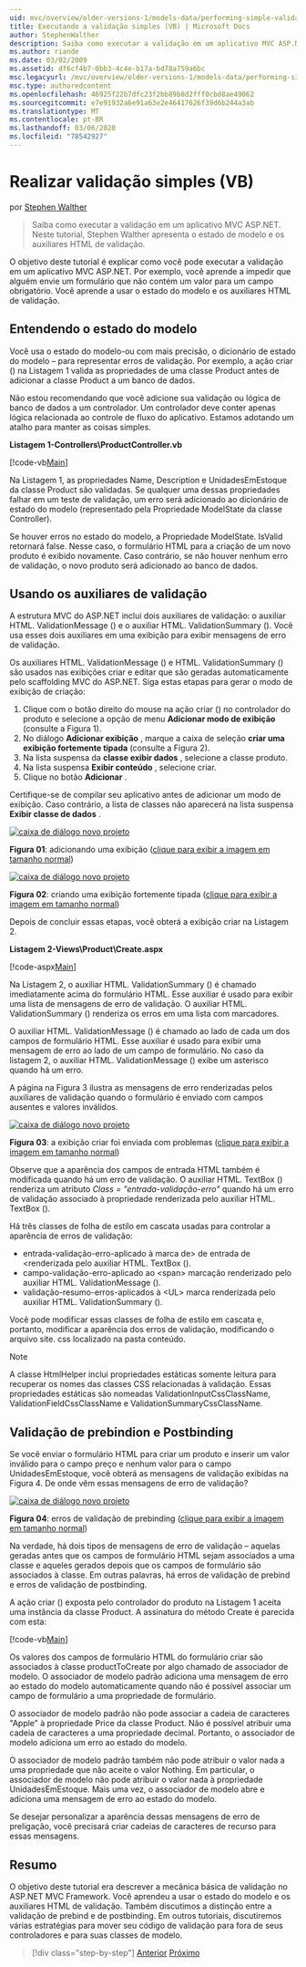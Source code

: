 ```yaml
---
uid: mvc/overview/older-versions-1/models-data/performing-simple-validation-vb
title: Executando a validação simples (VB) | Microsoft Docs
author: StephenWalther
description: Saiba como executar a validação em um aplicativo MVC ASP.NET. Neste tutorial, Stephen Walther apresenta o estado de modelo e o auxiliar HTML de validação...
ms.author: riande
ms.date: 03/02/2009
ms.assetid: df6cf4b7-0bb3-4c4e-b17a-bd78a759a6bc
msc.legacyurl: /mvc/overview/older-versions-1/models-data/performing-simple-validation-vb
msc.type: authoredcontent
ms.openlocfilehash: 46925f22b7dfc23f2bb89b8d2fff0cbd8ae49062
ms.sourcegitcommit: e7e91932a6e91a63e2e46417626f39d6b244a3ab
ms.translationtype: MT
ms.contentlocale: pt-BR
ms.lasthandoff: 03/06/2020
ms.locfileid: "78542927"
---
```

# <a name="performing-simple-validation-vb"></a>Realizar validação simples (VB)

por [Stephen Walther](https://github.com/StephenWalther)

> Saiba como executar a validação em um aplicativo MVC ASP.NET. Neste tutorial, Stephen Walther apresenta o estado de modelo e os auxiliares HTML de validação.

O objetivo deste tutorial é explicar como você pode executar a validação em um aplicativo MVC ASP.NET. Por exemplo, você aprende a impedir que alguém envie um formulário que não contém um valor para um campo obrigatório. Você aprende a usar o estado do modelo e os auxiliares HTML de validação.

## <a name="understanding-model-state"></a>Entendendo o estado do modelo

Você usa o estado do modelo-ou com mais precisão, o dicionário de estado do modelo – para representar erros de validação. Por exemplo, a ação criar () na Listagem 1 valida as propriedades de uma classe Product antes de adicionar a classe Product a um banco de dados.

Não estou recomendando que você adicione sua validação ou lógica de banco de dados a um controlador. Um controlador deve conter apenas lógica relacionada ao controle de fluxo do aplicativo. Estamos adotando um atalho para manter as coisas simples.

**Listagem 1-Controllers\ProductController.vb**

[!code-vb[Main](performing-simple-validation-vb/samples/sample1.vb)]

Na Listagem 1, as propriedades Name, Description e UnidadesEmEstoque da classe Product são validadas. Se qualquer uma dessas propriedades falhar em um teste de validação, um erro será adicionado ao dicionário de estado do modelo (representado pela Propriedade ModelState da classe Controller).

Se houver erros no estado do modelo, a Propriedade ModelState. IsValid retornará false. Nesse caso, o formulário HTML para a criação de um novo produto é exibido novamente. Caso contrário, se não houver nenhum erro de validação, o novo produto será adicionado ao banco de dados.

## <a name="using-the-validation-helpers"></a>Usando os auxiliares de validação

A estrutura MVC do ASP.NET inclui dois auxiliares de validação: o auxiliar HTML. ValidationMessage () e o auxiliar HTML. ValidationSummary (). Você usa esses dois auxiliares em uma exibição para exibir mensagens de erro de validação.

Os auxiliares HTML. ValidationMessage () e HTML. ValidationSummary () são usados nas exibições criar e editar que são geradas automaticamente pelo scaffolding MVC do ASP.NET. Siga estas etapas para gerar o modo de exibição de criação:

1. Clique com o botão direito do mouse na ação criar () no controlador do produto e selecione a opção de menu **Adicionar modo de exibição** (consulte a Figura 1).
2. No diálogo **Adicionar exibição** , marque a caixa de seleção **criar uma exibição fortemente tipada** (consulte a Figura 2).
3. Na lista suspensa da **classe exibir dados** , selecione a classe produto.
4. Na lista suspensa **Exibir conteúdo** , selecione criar.
5. Clique no botão **Adicionar** .

Certifique-se de compilar seu aplicativo antes de adicionar um modo de exibição. Caso contrário, a lista de classes não aparecerá na lista suspensa **Exibir classe de dados** .

[![caixa de diálogo novo projeto](performing-simple-validation-vb/_static/image1.jpg)](performing-simple-validation-vb/_static/image1.png)

**Figura 01**: adicionando uma exibição ([clique para exibir a imagem em tamanho normal](performing-simple-validation-vb/_static/image2.png))

[![caixa de diálogo novo projeto](performing-simple-validation-vb/_static/image2.jpg)](performing-simple-validation-vb/_static/image3.png)

**Figura 02**: criando uma exibição fortemente tipada ([clique para exibir a imagem em tamanho normal](performing-simple-validation-vb/_static/image4.png))

Depois de concluir essas etapas, você obterá a exibição criar na Listagem 2.

**Listagem 2-Views\Product\Create.aspx**

[!code-aspx[Main](performing-simple-validation-vb/samples/sample2.aspx)]

Na Listagem 2, o auxiliar HTML. ValidationSummary () é chamado imediatamente acima do formulário HTML. Esse auxiliar é usado para exibir uma lista de mensagens de erro de validação. O auxiliar HTML. ValidationSummary () renderiza os erros em uma lista com marcadores.

O auxiliar HTML. ValidationMessage () é chamado ao lado de cada um dos campos de formulário HTML. Esse auxiliar é usado para exibir uma mensagem de erro ao lado de um campo de formulário. No caso da listagem 2, o auxiliar HTML. ValidationMessage () exibe um asterisco quando há um erro.

A página na Figura 3 ilustra as mensagens de erro renderizadas pelos auxiliares de validação quando o formulário é enviado com campos ausentes e valores inválidos.

[![caixa de diálogo novo projeto](performing-simple-validation-vb/_static/image3.jpg)](performing-simple-validation-vb/_static/image5.png)

**Figura 03**: a exibição criar foi enviada com problemas ([clique para exibir a imagem em tamanho normal](performing-simple-validation-vb/_static/image6.png))

Observe que a aparência dos campos de entrada HTML também é modificada quando há um erro de validação. O auxiliar HTML. TextBox () renderiza um atributo *Class = "entrada-validação-erro"* quando há um erro de validação associado à propriedade renderizada pelo auxiliar HTML. TextBox ().

Há três classes de folha de estilo em cascata usadas para controlar a aparência de erros de validação:

- entrada-validação-erro-aplicado à marca de&gt; de entrada de &lt;renderizada pelo auxiliar HTML. TextBox ().
- campo-validação-erro-aplicado ao &lt;span&gt; marcação renderizado pelo auxiliar HTML. ValidationMessage ().
- validação-resumo-erros-aplicados à &lt;UL&gt; marca renderizada pelo auxiliar HTML. ValidationSummary ().

Você pode modificar essas classes de folha de estilo em cascata e, portanto, modificar a aparência dos erros de validação, modificando o arquivo site. css localizado na pasta conteúdo.

> [!NOTE] 
> 
> A classe HtmlHelper inclui propriedades estáticas somente leitura para recuperar os nomes das classes CSS relacionadas à validação. Essas propriedades estáticas são nomeadas ValidationInputCssClassName, ValidationFieldCssClassName e ValidationSummaryCssClassName.

## <a name="prebinding-validation-and-postbinding-validation"></a>Validação de prebindion e Postbinding

Se você enviar o formulário HTML para criar um produto e inserir um valor inválido para o campo preço e nenhum valor para o campo UnidadesEmEstoque, você obterá as mensagens de validação exibidas na Figura 4. De onde vêm essas mensagens de erro de validação?

[![caixa de diálogo novo projeto](performing-simple-validation-vb/_static/image4.jpg)](performing-simple-validation-vb/_static/image7.png)

**Figura 04**: erros de validação de prebinding ([clique para exibir a imagem em tamanho normal](performing-simple-validation-vb/_static/image8.png))

Na verdade, há dois tipos de mensagens de erro de validação – aquelas geradas antes que os campos de formulário HTML sejam associados a uma classe e aqueles gerados depois que os campos de formulário são associados à classe. Em outras palavras, há erros de validação de prebind e erros de validação de postbinding.

A ação criar () exposta pelo controlador do produto na Listagem 1 aceita uma instância da classe Product. A assinatura do método Create é parecida com esta:

[!code-vb[Main](performing-simple-validation-vb/samples/sample3.vb)]

Os valores dos campos de formulário HTML do formulário criar são associados à classe productToCreate por algo chamado de associador de modelo. O associador de modelo padrão adiciona uma mensagem de erro ao estado do modelo automaticamente quando não é possível associar um campo de formulário a uma propriedade de formulário.

O associador de modelo padrão não pode associar a cadeia de caracteres "Apple" à propriedade Price da classe Product. Não é possível atribuir uma cadeia de caracteres a uma propriedade decimal. Portanto, o associador de modelo adiciona um erro ao estado do modelo.

O associador de modelo padrão também não pode atribuir o valor nada a uma propriedade que não aceite o valor Nothing. Em particular, o associador de modelo não pode atribuir o valor nada à propriedade UnidadesEmEstoque. Mais uma vez, o associador de modelo abre e adiciona uma mensagem de erro ao estado do modelo.

Se desejar personalizar a aparência dessas mensagens de erro de preligação, você precisará criar cadeias de caracteres de recurso para essas mensagens.

## <a name="summary"></a>Resumo

O objetivo deste tutorial era descrever a mecânica básica de validação no ASP.NET MVC Framework. Você aprendeu a usar o estado do modelo e os auxiliares HTML de validação. Também discutimos a distinção entre a validação de prebind e de postbinding. Em outros tutoriais, discutiremos várias estratégias para mover seu código de validação para fora de seus controladores e para suas classes de modelo.

> [!div class="step-by-step"]
> [Anterior](displaying-a-table-of-database-data-vb.md)
> [Próximo](validating-with-the-idataerrorinfo-interface-vb.md)
